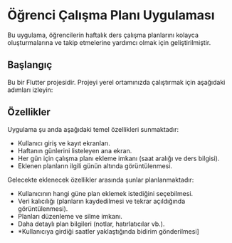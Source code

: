 # Öğrenci Çalışma Planı Uygulaması

Bu uygulama, öğrencilerin haftalık ders çalışma planlarını kolayca oluşturmalarına ve takip etmelerine yardımcı olmak için geliştirilmiştir.

## Başlangıç

Bu bir Flutter projesidir. Projeyi yerel ortamınızda çalıştırmak için aşağıdaki adımları izleyin:

## Özellikler

Uygulama şu anda aşağıdaki temel özellikleri sunmaktadır:

* Kullanıcı giriş ve kayıt ekranları.
* Haftanın günlerini listeleyen ana ekran.
* Her gün için çalışma planı ekleme imkanı (saat aralığı ve ders bilgisi).
* Eklenen planların ilgili günün altında görüntülenmesi.

Gelecekte eklenecek özellikler arasında şunlar planlanmaktadır:

* Kullanıcının hangi güne plan eklemek istediğini seçebilmesi.
* Veri kalıcılığı (planların kaydedilmesi ve tekrar açıldığında görüntülenmesi).
* Planları düzenleme ve silme imkanı.
* Daha detaylı plan bilgileri (notlar, hatırlatıcılar vb.).
* *Kullanıcıya girdiği saatler yaklaştığında bidirim gönderilmesi]
